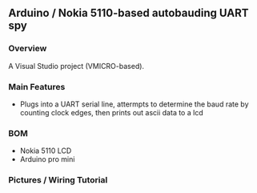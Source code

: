## Arduino / Nokia 5110-based autobauding UART spy ##

### Overview ###

A Visual Studio project (VMICRO-based). 

### Main Features ###

- Plugs into a UART serial line, attermpts to determine the baud rate by counting clock edges, then prints out ascii data to a lcd

### BOM ###
- Nokia 5110 LCD
- Arduino pro mini

### Pictures / Wiring Tutorial ###
